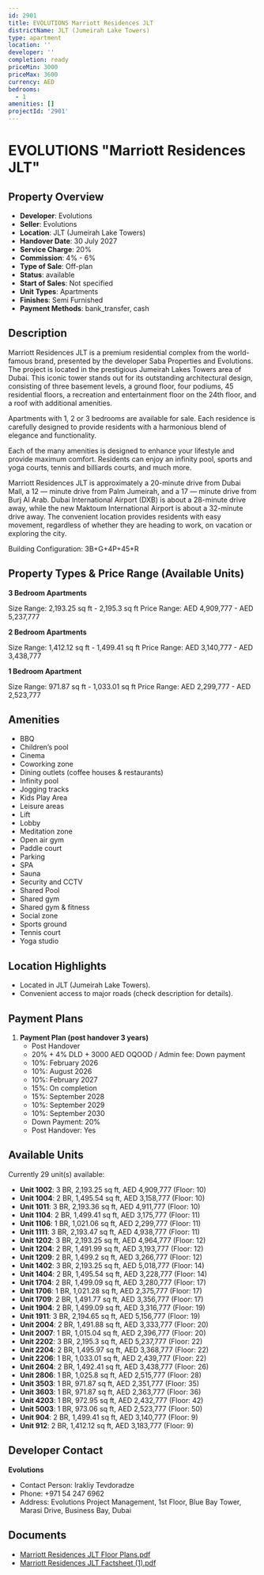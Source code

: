 ```yaml
---
id: 2901
title: EVOLUTIONS Marriott Residences JLT
districtName: JLT (Jumeirah Lake Towers)
type: apartment
location: ''
developer: ''
completion: ready
priceMin: 3000
priceMax: 3600
currency: AED
bedrooms:
  - 1
amenities: []
projectId: '2901'
---
```


# EVOLUTIONS "Marriott Residences JLT"

## Property Overview
- **Developer**: Evolutions
- **Seller**: Evolutions
- **Location**: JLT (Jumeirah Lake Towers)
- **Handover Date**: 30 July 2027
- **Service Charge**: 20%
- **Commission**: 4% - 6%
- **Type of Sale**: Off-plan
- **Status**: available
- **Start of Sales**: Not specified
- **Unit Types**: Apartments
- **Finishes**: Semi Furnished
- **Payment Methods**: bank_transfer, cash

## Description
Marriott Residences JLT is a premium residential complex from the world-famous brand, presented by the developer Saba Properties and Evolutions. The project is located in the prestigious Jumeirah Lakes Towers area of Dubai. This iconic tower stands out for its outstanding architectural design, consisting of three basement levels, a ground floor, four podiums, 45 residential floors, a recreation and entertainment floor on the 24th floor, and a roof with additional amenities.

Apartments with 1, 2 or 3 bedrooms are available for sale. Each residence is carefully designed to provide residents with a harmonious blend of elegance and functionality. 

Each of the many amenities is designed to enhance your lifestyle and provide maximum comfort. Residents can enjoy an infinity pool, sports and yoga courts, tennis and billiards courts, and much more.

Marriott Residences JLT is approximately a 20-minute drive from Dubai Mall, a 12 — minute drive from Palm Jumeirah, and a 17 — minute drive from Burj Al Arab. Dubai International Airport (DXB) is about a 28-minute drive away, while the new Maktoum International Airport is about a 32-minute drive away. The convenient location provides residents with easy movement, regardless of whether they are heading to work, on vacation or exploring the city.

Building Configuration: 3B+G+4P+45+R

## Property Types & Price Range (Available Units)
**3 Bedroom Apartments**

Size Range: 2,193.25 sq ft - 2,195.3 sq ft
Price Range: AED 4,909,777 - AED 5,237,777

**2 Bedroom Apartments**

Size Range: 1,412.12 sq ft - 1,499.41 sq ft
Price Range: AED 3,140,777 - AED 3,438,777

**1 Bedroom Apartment**

Size Range: 971.87 sq ft - 1,033.01 sq ft
Price Range: AED 2,299,777 - AED 2,523,777

## Amenities
- BBQ
- Children’s pool
- Cinema
- Coworking zone
- Dining outlets  (coffee houses & restaurants)
- Infinity pool
- Jogging tracks
- Kids Play Area
- Leisure areas
- Lift
- Lobby
- Meditation zone
- Open air gym
- Paddle court
- Parking
- SPA
- Sauna
- Security and CCTV
- Shared Pool
- Shared gym
- Shared gym & fitness
- Social zone
- Sports ground
- Tennis court
- Yoga studio

## Location Highlights
- Located in JLT (Jumeirah Lake Towers).
- Convenient access to major roads (check description for details).

## Payment Plans
1. **Payment Plan (post handover 3 years)**
   - Post Handover
   - 20% + 4% DLD + 3000 AED OQOOD / Admin fee: Down payment
   - 10%: February 2026
   - 10%: August 2026
   - 10%: February 2027
   - 15%: On completion
   - 15%: September 2028
   - 10%: September 2029
   - 10%: September 2030
   - Down Payment: 20%
   - Post Handover: Yes

## Available Units
Currently 29 unit(s) available:
- **Unit 1002**: 3 BR, 2,193.25 sq ft, AED 4,909,777 (Floor: 10)
- **Unit 1004**: 2 BR, 1,495.54 sq ft, AED 3,158,777 (Floor: 10)
- **Unit 1011**: 3 BR, 2,193.36 sq ft, AED 4,911,777 (Floor: 10)
- **Unit 1104**: 2 BR, 1,499.41 sq ft, AED 3,175,777 (Floor: 11)
- **Unit 1106**: 1 BR, 1,021.06 sq ft, AED 2,299,777 (Floor: 11)
- **Unit 1111**: 3 BR, 2,193.47 sq ft, AED 4,938,777 (Floor: 11)
- **Unit 1202**: 3 BR, 2,193.25 sq ft, AED 4,964,777 (Floor: 12)
- **Unit 1204**: 2 BR, 1,491.99 sq ft, AED 3,193,777 (Floor: 12)
- **Unit 1209**: 2 BR, 1,499.2 sq ft, AED 3,266,777 (Floor: 12)
- **Unit 1402**: 3 BR, 2,193.25 sq ft, AED 5,018,777 (Floor: 14)
- **Unit 1404**: 2 BR, 1,495.54 sq ft, AED 3,228,777 (Floor: 14)
- **Unit 1704**: 2 BR, 1,499.09 sq ft, AED 3,280,777 (Floor: 17)
- **Unit 1706**: 1 BR, 1,021.28 sq ft, AED 2,375,777 (Floor: 17)
- **Unit 1709**: 2 BR, 1,491.77 sq ft, AED 3,356,777 (Floor: 17)
- **Unit 1904**: 2 BR, 1,499.09 sq ft, AED 3,316,777 (Floor: 19)
- **Unit 1911**: 3 BR, 2,194.65 sq ft, AED 5,156,777 (Floor: 19)
- **Unit 2004**: 2 BR, 1,491.88 sq ft, AED 3,333,777 (Floor: 20)
- **Unit 2007**: 1 BR, 1,015.04 sq ft, AED 2,396,777 (Floor: 20)
- **Unit 2202**: 3 BR, 2,195.3 sq ft, AED 5,237,777 (Floor: 22)
- **Unit 2204**: 2 BR, 1,495.97 sq ft, AED 3,368,777 (Floor: 22)
- **Unit 2206**: 1 BR, 1,033.01 sq ft, AED 2,439,777 (Floor: 22)
- **Unit 2604**: 2 BR, 1,492.41 sq ft, AED 3,438,777 (Floor: 26)
- **Unit 2806**: 1 BR, 1,025.8 sq ft, AED 2,515,777 (Floor: 28)
- **Unit 3503**: 1 BR, 971.87 sq ft, AED 2,351,777 (Floor: 35)
- **Unit 3603**: 1 BR, 971.87 sq ft, AED 2,363,777 (Floor: 36)
- **Unit 4203**: 1 BR, 972.95 sq ft, AED 2,432,777 (Floor: 42)
- **Unit 5003**: 1 BR, 973.06 sq ft, AED 2,523,777 (Floor: 50)
- **Unit 904**: 2 BR, 1,499.41 sq ft, AED 3,140,777 (Floor: 9)
- **Unit 912**: 2 BR, 1,412.12 sq ft, AED 3,183,777 (Floor: 9)

## Developer Contact
**Evolutions**
- Contact Person: Irakliy Tevdoradze
- Phone: +971 54 247 6962
- Address: Evolutions Project Management, 1st Floor, Blue Bay Tower, Marasi Drive, Business Bay, Dubai

## Documents
- [Marriott Residences JLT Floor Plans.pdf](https://cdn.geniemap.net/2025/02/13/MdshdqjkAZ92HzmhQhoqWc1kHH2xbw7rRpq613QR.pdf)
- [Marriott Residences JLT Factsheet (1).pdf](https://cdn.geniemap.net/2025/01/30/X32ESsJ9BSFhML8FYDiYwpdv6xGfy5NfEuweOGrS.pdf)
